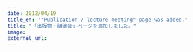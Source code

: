 ```yaml
---
date: 2012/04/19
title_en: '"Publication / lecture meeting" page was added.'
title: "「出版物・講演会」ページを追加しました。"
image:
external_url:
---
```

